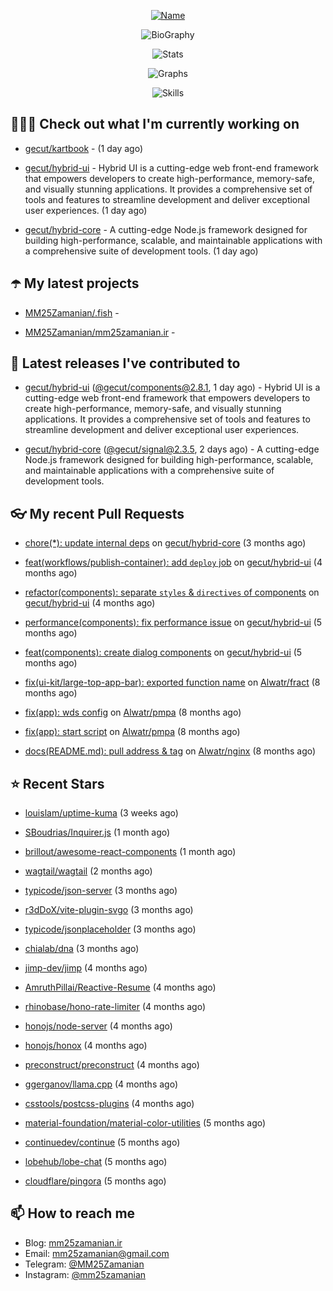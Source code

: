 <p align="center">
  <a href="https://github.com/MM25Zamanian">
    <img
      src="https://readme-typing-svg.demolab.com?font=Comic+Neue&weight=800&size=30&duration=4000&pause=1000&color=04F759&center=true&vCenter=true&multiline=true&repeat=false&width=462&lines=S.+MohammadMahdi+Zamanian"
      alt="Name"
    />
  </a>
</p>

<p align="center">
  <img
    src="https://readme-typing-svg.demolab.com?font=Comic+Neue&duration=4000&pause=1000&color=04F759&center=true&vCenter=true&lines=Junior+Full-Stack+Developer;Focusing+on+Front-End+With+Best+Practice;Trying+to+Learn+SW+Architecture+Patterns"
    alt="BioGraphy"
  />
</p>

<p align="center">
  <img src="https://streak-stats.demolab.com/?user=MM25Zamanian&hide_border=true&border_radius=0&date_format=j%20M%5B%20Y%5D&mode=weekly&card_width=400&background=000802&sideLabels=04F759&dates=04F759&sideNums=04F759&currStreakNum=04F759&ring=04F759&currStreakLabel=04F759&fire=EB4705&hide_longest_streak=true" alt="Stats" />
</p>

<p align="center">
  <img
    src="https://github-readme-activity-graph.vercel.app/graph?username=MM25Zamanian&bg_color=000802&color=04F759&line=04F759&point=ffffff&area=true&hide_border=true"
    alt="Graphs"
  />
</p>

<p align="center">
  <img
    src="https://skillicons.dev/icons?i=androidstudio,arduino,bash,bootstrap,cpp,ts,codepen,css,django,docker,figma,linux,lit,md,mongodb,nginx,nodejs,py,vscode,vite&perline=10"
    alt="Skills"
  />
</p>


## 👨🏻‍💻 Check out what I'm currently working on



- [gecut/kartbook](https://github.com/gecut/kartbook) -  (1 day ago)

- [gecut/hybrid-ui](https://github.com/gecut/hybrid-ui) - Hybrid UI is a cutting-edge web front-end framework that empowers developers to create high-performance, memory-safe, and visually stunning applications. It provides a comprehensive set of tools and features to streamline development and deliver exceptional user experiences. (1 day ago)

- [gecut/hybrid-core](https://github.com/gecut/hybrid-core) - A cutting-edge Node.js framework designed for building high-performance, scalable, and maintainable applications with a comprehensive suite of development tools. (1 day ago)

## ☂️ My latest projects



- [MM25Zamanian/.fish](https://github.com/MM25Zamanian/.fish) - 

- [MM25Zamanian/mm25zamanian.ir](https://github.com/MM25Zamanian/mm25zamanian.ir) - 

## 🎉 Latest releases I've contributed to



- [gecut/hybrid-ui](https://github.com/gecut/hybrid-ui) ([@gecut/components@2.8.1](https://github.com/gecut/hybrid-ui/releases/tag/%40gecut/components%402.8.1), 1 day ago) - Hybrid UI is a cutting-edge web front-end framework that empowers developers to create high-performance, memory-safe, and visually stunning applications. It provides a comprehensive set of tools and features to streamline development and deliver exceptional user experiences.

- [gecut/hybrid-core](https://github.com/gecut/hybrid-core) ([@gecut/signal@2.3.5](https://github.com/gecut/hybrid-core/releases/tag/%40gecut/signal%402.3.5), 2 days ago) - A cutting-edge Node.js framework designed for building high-performance, scalable, and maintainable applications with a comprehensive suite of development tools.

## 👓 My recent Pull Requests



- [chore(*): update internal deps](https://github.com/gecut/hybrid-core/pull/112) on [gecut/hybrid-core](https://github.com/gecut/hybrid-core) (3 months ago)

- [feat(workflows/publish-container): add `deploy` job](https://github.com/gecut/hybrid-ui/pull/85) on [gecut/hybrid-ui](https://github.com/gecut/hybrid-ui) (4 months ago)

- [refactor(components): separate `styles` &amp; `directives` of components](https://github.com/gecut/hybrid-ui/pull/83) on [gecut/hybrid-ui](https://github.com/gecut/hybrid-ui) (4 months ago)

- [performance(components): fix performance issue](https://github.com/gecut/hybrid-ui/pull/58) on [gecut/hybrid-ui](https://github.com/gecut/hybrid-ui) (5 months ago)

- [feat(components): create dialog components](https://github.com/gecut/hybrid-ui/pull/26) on [gecut/hybrid-ui](https://github.com/gecut/hybrid-ui) (5 months ago)

- [fix(ui-kit/large-top-app-bar): exported function name](https://github.com/Alwatr/fract/pull/155) on [Alwatr/fract](https://github.com/Alwatr/fract) (8 months ago)

- [fix(app): wds config](https://github.com/Alwatr/pmpa/pull/48) on [Alwatr/pmpa](https://github.com/Alwatr/pmpa) (8 months ago)

- [fix(app): start script](https://github.com/Alwatr/pmpa/pull/47) on [Alwatr/pmpa](https://github.com/Alwatr/pmpa) (8 months ago)

- [docs(README.md): pull address &amp; tag](https://github.com/Alwatr/nginx/pull/21) on [Alwatr/nginx](https://github.com/Alwatr/nginx) (8 months ago)

## ⭐ Recent Stars



- [louislam/uptime-kuma](https://github.com/louislam/uptime-kuma) (3 weeks ago)

- [SBoudrias/Inquirer.js](https://github.com/SBoudrias/Inquirer.js) (1 month ago)

- [brillout/awesome-react-components](https://github.com/brillout/awesome-react-components) (1 month ago)

- [wagtail/wagtail](https://github.com/wagtail/wagtail) (2 months ago)

- [typicode/json-server](https://github.com/typicode/json-server) (3 months ago)

- [r3dDoX/vite-plugin-svgo](https://github.com/r3dDoX/vite-plugin-svgo) (3 months ago)

- [typicode/jsonplaceholder](https://github.com/typicode/jsonplaceholder) (3 months ago)

- [chialab/dna](https://github.com/chialab/dna) (3 months ago)

- [jimp-dev/jimp](https://github.com/jimp-dev/jimp) (4 months ago)

- [AmruthPillai/Reactive-Resume](https://github.com/AmruthPillai/Reactive-Resume) (4 months ago)

- [rhinobase/hono-rate-limiter](https://github.com/rhinobase/hono-rate-limiter) (4 months ago)

- [honojs/node-server](https://github.com/honojs/node-server) (4 months ago)

- [honojs/honox](https://github.com/honojs/honox) (4 months ago)

- [preconstruct/preconstruct](https://github.com/preconstruct/preconstruct) (4 months ago)

- [ggerganov/llama.cpp](https://github.com/ggerganov/llama.cpp) (4 months ago)

- [csstools/postcss-plugins](https://github.com/csstools/postcss-plugins) (4 months ago)

- [material-foundation/material-color-utilities](https://github.com/material-foundation/material-color-utilities) (5 months ago)

- [continuedev/continue](https://github.com/continuedev/continue) (5 months ago)

- [lobehub/lobe-chat](https://github.com/lobehub/lobe-chat) (5 months ago)

- [cloudflare/pingora](https://github.com/cloudflare/pingora) (5 months ago)

## 📫 How to reach me

- Blog: [mm25zamanian.ir](https://mm25zamanian.ir)
- Email: [mm25zamanian@gmail.com](mailto://mm25zamanian@gmail.com)
- Telegram: [@MM25Zamanian](https://t.me/MM25Zamanian)
- Instagram: [@mm25zamanian](https://instagram.com/mm25zamanian)
